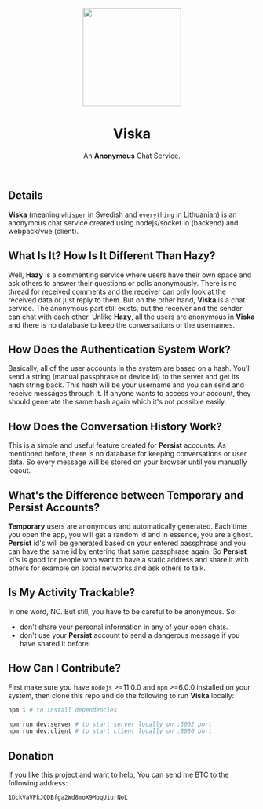 <div align="center">
  <img src="https://raw.githubusercontent.com/nainemom/viska/dev/static/logo.png" height="200"/>
  <h1><b> Viska </b></h1>
  <p>An <b>Anonymous</b> Chat Service.</p>
  <br>
</div>

## Details

**Viska** (meaning `whisper` in Swedish and `everything` in Lithuanian) is an anonymous chat service created using nodejs/socket.io (backend) and webpack/vue (client).

## What Is It? How Is It Different Than Hazy?
Well, **Hazy** is a commenting service where users have their own space and ask others to answer their questions or polls anonymously. There is no thread for received comments and the receiver can only look at the received data or just reply to them. But on the other hand, **Viska** is a chat service. The anonymous part still exists, but the receiver and the sender can chat with each other. Unlike **Hazy**, all the users are anonymous in **Viska** and there is no database to keep the conversations or the usernames.

## How Does the Authentication System Work?
Basically, all of the user accounts in the system are based on a hash. You'll send a string (manual passphrase or device id) to the server and get its hash string back. This hash will be your username and you can send and receive messages through it. If anyone wants to access your account, they should generate the same hash again which it's not possible easily.

## How Does the Conversation History Work?
This is a simple and useful feature created for **Persist** accounts. As mentioned before, there is no database for keeping conversations or user data. So every message will be stored on your browser until you manually logout.

## What's the Difference between Temporary and Persist Accounts?
**Temporary** users are anonymous and automatically generated. Each time you open the app, you will get a random id and in essence, you are a ghost. **Persist** id's will be generated based on your entered passphrase and you can have the same id by entering that same passphrase again. So **Persist** id's is good for people who want to have a static address and share it with others for example on social networks and ask others to talk.

## Is My Activity Trackable?
In one word, NO. But still, you have to be careful to be anonymous. So:
- don't share your personal information in any of your open chats.
- don't use your **Persist** account to send a dangerous message if you have shared it before.

## How Can I Contribute?
First make sure you have `nodejs` >=11.0.0 and `npm` >=6.0.0 installed on your system, then clone this repo and do the following to run **Viska** locally:

```bash
npm i # to install dependencies

npm run dev:server # to start server locally on :3002 port
npm run dev:client # to start client locally on :8080 port
```

## Donation
If you like this project and want to help, You can send me BTC to the following address:
```
1DckVaVPkJQDBfga2Wd8moX9MbqUiurNoL
```

